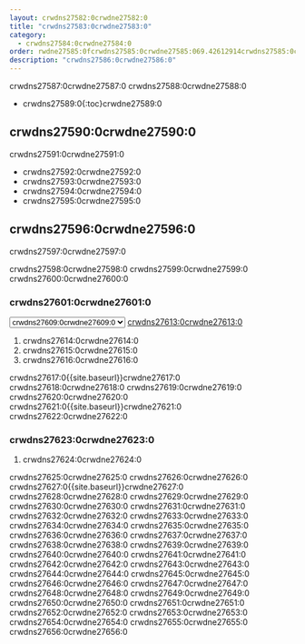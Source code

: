 ```yaml
---
layout: crwdns27582:0crwdne27582:0
title: "crwdns27583:0crwdne27583:0"
category:
  - crwdns27584:0crwdne27584:0
order: rwdne27585:0fcrwdns27585:0crwdne27585:069.42612914crwdns27585:0crwdne27585:0
description: "crwdns27586:0crwdne27586:0"
---
```

crwdns27587:0crwdne27587:0 crwdns27588:0crwdne27588:0

- crwdns27589:0{:toc}crwdne27589:0

## crwdns27590:0crwdne27590:0

crwdns27591:0crwdne27591:0

- crwdns27592:0crwdne27592:0
- crwdns27593:0crwdne27593:0
- crwdns27594:0crwdne27594:0
- crwdns27595:0crwdne27595:0

## crwdns27596:0crwdne27596:0

crwdns27597:0crwdne27597:0

crwdns27598:0crwdne27598:0 crwdns27599:0crwdne27599:0 crwdns27600:0crwdne27600:0

### crwdns27601:0crwdne27601:0

<script>
  var amiIds = {
  "ap-northeast-1": "ami-32e6d455",
  "ap-northeast-2": "ami-2cef3242",
  "ap-southeast-1": "ami-7f22a71c",
  "ap-southeast-2": "ami-21111b42",
  "eu-central-1": "ami-7a2ef015",
  "eu-west-1": "ami-ac1a14ca",
  "sa-east-1": "ami-70026d1c",
  "us-east-1": "ami-cb6f1add",
  "us-east-2": "ami-57c7e032",
  "us-west-1": "ami-4fc8ee2f",
  "us-west-2": "ami-c24a2fa2"
  };

  var amiUpdateSelect = function() {
    var s = document.getElementById("ami-select");
    var region = s.options[s.selectedIndex].value;
    document.getElementById("ami-go").href = "https://console.aws.amazon.com/ec2/v2/home?region=" + region + "#LaunchInstanceWizard:ami=" + amiIds[region];
  };
  </script>

<select id="ami-select" onchange="amiUpdateSelect()"> <option value="ap-northeast-1">crwdns27602:0crwdne27602:0</option> <option value="ap-northeast-2">crwdns27603:0crwdne27603:0</option> <option value="ap-southeast-1">crwdns27604:0crwdne27604:0</option> <option value="ap-southeast-2">crwdns27605:0crwdne27605:0</option> <option value="eu-central-1">crwdns27606:0crwdne27606:0</option> <option value="eu-west-1">crwdns27607:0crwdne27607:0</option> <option value="sa-east-1">crwdns27608:0crwdne27608:0</option> <option value="us-east-1" selected="selected">crwdns27609:0crwdne27609:0</option> <option value="us-east-2">crwdns27610:0crwdne27610:0</option> <option value="us-west-1">crwdns27611:0crwdne27611:0</option> <option value="us-west-2">crwdns27612:0crwdne27612:0</option> </select> <a id="ami-go" href="" class="btn btn-success" data-analytics-action="{{ site.analytics.events.go_button_clicked }}" target="_blank">crwdns27613:0crwdne27613:0</a>
<script>amiUpdateSelect();</script>

1. crwdns27614:0crwdne27614:0 
2. crwdns27615:0crwdne27615:0
3. crwdns27616:0crwdne27616:0 

crwdns27617:0{{site.baseurl}}crwdne27617:0 crwdns27618:0crwdne27618:0 crwdns27619:0crwdne27619:0 crwdns27620:0crwdne27620:0 crwdns27621:0{{site.baseurl}}crwdne27621:0 crwdns27622:0crwdne27622:0

### crwdns27623:0crwdne27623:0

1. crwdns27624:0crwdne27624:0 

crwdns27625:0crwdne27625:0 crwdns27626:0crwdne27626:0 crwdns27627:0{{site.baseurl}}crwdne27627:0 crwdns27628:0crwdne27628:0 crwdns27629:0crwdne27629:0 crwdns27630:0crwdne27630:0 crwdns27631:0crwdne27631:0 crwdns27632:0crwdne27632:0 crwdns27633:0crwdne27633:0 crwdns27634:0crwdne27634:0 crwdns27635:0crwdne27635:0 crwdns27636:0crwdne27636:0 crwdns27637:0crwdne27637:0 crwdns27638:0crwdne27638:0 crwdns27639:0crwdne27639:0 crwdns27640:0crwdne27640:0 crwdns27641:0crwdne27641:0 crwdns27642:0crwdne27642:0 crwdns27643:0crwdne27643:0 crwdns27644:0crwdne27644:0 crwdns27645:0crwdne27645:0 crwdns27646:0crwdne27646:0 crwdns27647:0crwdne27647:0 crwdns27648:0crwdne27648:0 crwdns27649:0crwdne27649:0 crwdns27650:0crwdne27650:0 crwdns27651:0crwdne27651:0 crwdns27652:0crwdne27652:0 crwdns27653:0crwdne27653:0 crwdns27654:0crwdne27654:0 crwdns27655:0crwdne27655:0 crwdns27656:0crwdne27656:0

<!---
## Installation in a Data Center

1. Launch a VM with at least 8GB of RAM, 100GB of disk space on the root volume, and a version of Linux that supports Docker, for example Ubuntu Trusty 14.04. 

2. Open ports 22 and 8800 to administrators, open ports 80 and 443 to all users, and optionally open ports 64535-65535 to developers to SSH into builds.

3. Install Replicated, the tool used to package and distribute CircleCI, by running the  `curl https://get.replicated.com/docker | sudo bash` command. **Note:** Docker must not use the device mapper storage driver. Check this by running `sudo docker info | grep "Storage Driver"`.)

4. Visit port 8800 on the machine in a web browser to complete the guided installation process.

5. Complete the process by choosing an SSL certificate option, uploading the license, setting the admin password and hostnames,  enabling GitHub OAuth registration, and defining protocol settings. The application start up process begins by downloading the ~160 MB docker image, so it may take some time to complete. 

6. Open the CircleCI app and click Get Started to authorize your GitHub account. The Add Projects page appears where you can select a project for your first build. 
-->